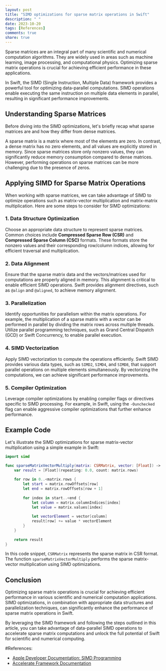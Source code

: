 ```yaml
---
layout: post
title: "SIMD optimizations for sparse matrix operations in Swift"
description: " "
date: 2023-10-20
tags: [References]
comments: true
share: true
---
```


Sparse matrices are an integral part of many scientific and numerical computation algorithms. They are widely used in areas such as machine learning, image processing, and computational physics. Optimizing sparse matrix operations is crucial for achieving efficient performance in these applications.

In Swift, the SIMD (Single Instruction, Multiple Data) framework provides a powerful tool for optimizing data-parallel computations. SIMD operations enable executing the same instruction on multiple data elements in parallel, resulting in significant performance improvements.

## Understanding Sparse Matrices

Before diving into the SIMD optimizations, let's briefly recap what sparse matrices are and how they differ from dense matrices.

A sparse matrix is a matrix where most of the elements are zero. In contrast, a dense matrix has no zero elements, and all values are explicitly stored in memory. Since sparse matrices store only nonzero values, they can significantly reduce memory consumption compared to dense matrices. However, performing operations on sparse matrices can be more challenging due to the presence of zeros.

## Applying SIMD for Sparse Matrix Operations

When working with sparse matrices, we can take advantage of SIMD to optimize operations such as matrix-vector multiplication and matrix-matrix multiplication. Here are some steps to consider for SIMD optimizations:

### 1. Data Structure Optimization

Choose an appropriate data structure to represent sparse matrices. Common choices include **Compressed Sparse Row (CSR)** and **Compressed Sparse Column (CSC)** formats. These formats store the nonzero values and their corresponding row/column indices, allowing for efficient traversal and multiplication.

### 2. Data Alignment

Ensure that the sparse matrix data and the vectors/matrices used for computations are properly aligned in memory. This alignment is critical to enable efficient SIMD operations. Swift provides alignment directives, such as `@align` and `@aligned`, to achieve memory alignment.

### 3. Parallelization

Identify opportunities for parallelism within the matrix operations. For example, the multiplication of a sparse matrix with a vector can be performed in parallel by dividing the matrix rows across multiple threads. Utilize parallel programming techniques, such as Grand Central Dispatch (GCD) or Swift Concurrency, to enable parallel execution.

### 4. SIMD Vectorization

Apply SIMD vectorization to compute the operations efficiently. Swift SIMD provides various data types, such as `SIMD2`, `SIMD4`, and `SIMD8`, that support parallel operations on multiple elements simultaneously. By vectorizing the computations, we can achieve significant performance improvements.

### 5. Compiler Optimization

Leverage compiler optimizations by enabling compiler flags or directives specific to SIMD processing. For example, in Swift, using the `-Ounchecked` flag can enable aggressive compiler optimizations that further enhance performance.

## Example Code

Let's illustrate the SIMD optimizations for sparse matrix-vector multiplication using a simple example in Swift:

```swift
import simd

func sparseMatrixVectorMultiply(matrix: CSRMatrix, vector: [Float]) -> [Float] {
    var result = [Float](repeating: 0.0, count: matrix.rows)
    
    for row in 0..<matrix.rows {
        let start = matrix.rowOffsets[row]
        let end = matrix.rowOffsets[row + 1]
        
        for index in start..<end {
            let column = matrix.columnIndices[index]
            let value = matrix.values[index]
            
            let vectorElement = vector[column]
            result[row] += value * vectorElement
        }
    }
    
    return result
}
```

In this code snippet, `CSRMatrix` represents the sparse matrix in CSR format. The function `sparseMatrixVectorMultiply` performs the sparse matrix-vector multiplication using SIMD optimizations.

## Conclusion

Optimizing sparse matrix operations is crucial for achieving efficient performance in various scientific and numerical computation applications. SIMD optimizations, in combination with appropriate data structures and parallelization techniques, can significantly enhance the performance of sparse matrix operations in Swift.

By leveraging the SIMD framework and following the steps outlined in this article, you can take advantage of data-parallel SIMD operations to accelerate sparse matrix computations and unlock the full potential of Swift for scientific and numerical computing.

#References:
- [Apple Developer Documentation: SIMD Programming](https://developer.apple.com/documentation/simd)
- [Accelerate Framework Documentation](https://developer.apple.com/documentation/accelerate)